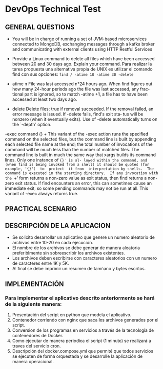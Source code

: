 # DevOps Technical Test
## GENERAL QUESTIONS
- You will be in charge of running a set of JVM-based microservices connected to MongoDB, exchanging messages through a kafka broker and communicating with external clients using HTTP Restful Services











- Provide a Linux command to delete all files which have been accessed between 20 and 30 days ago. Explain your command.
Para realizar la tarea propuesta una alternativa propia de UNIX es utilizar el comando find con sus opciones:
`find / -atime 10 -atime 30 -delete `

- atime n
              File was last accessed n*24 hours ago.  When find figures out how many 24-hour periods ago the file was last accessed, any frac‐
              tional part is ignored, so to match -atime +1, a file has to have been accessed at least two days ago.
			  
			  
- delete
              Delete files; true if removal succeeded.  If the removal failed, an error message is issued.  If -delete fails, find's exit sta‐
              tus will be nonzero (when it eventually exits).  Use of -delete automatically turns on the `-depth' option.

-exec command {} +
              This  variant  of  the -exec action runs the specified command on the selected files, but the command line is built by appending
              each selected file name at the end; the total number of invocations of the command will be much less than the number of  matched
              files.   The  command  line is built in much the same way that xargs builds its command lines.  Only one instance of `{}' is al‐
              lowed within the command, and (when find is being invoked from a shell) it should be quoted (for example, '{}')  to  protect  it
              from  interpretation by shells.  The command is executed in the starting directory.  If any invocation with the `+' form returns
              a non-zero value as exit status, then find returns a non-zero exit status.  If find encounters  an  error,  this  can  sometimes
              cause an immediate exit, so some pending commands may not be run at all.  This variant of -exec always returns true.


## PRACTICAL SCENARIO
## DESCRIPCIÓN DE LA APLICACION
- Se solicito desarrollar un aplicativo que genere un numero aleatorio de archivos entre 10-20 en cada ejecución.
- El nombre de los archivos se debe generar de manera aleatoria preferiblmente sin sobreescribir los archivos existentes.
- Los archivos deben escribirse con caracteres aleatorios con un numero de caracteres entre 1K y 5K.
- Al final se debe imprimir un resumen de tamñano y bytes escritos.

## IMPLEMENTACIÓN
### Para implementar el aplicativo descrito anteriormente se hará de la siguiente manera:
1. Presentación del script en python que modela el aplicativo.
2. Contenedor corriendo con nginx que saca los archivos generados por el script.
3. Conversion de los programas en servicios a través de la tecnología de contenedores de Docker.
4. Como ejecutar de manera periodica el script (1 minuto) se realizará a traves del servicio cron.
5. Descripción del docker.compose.yml que permité que todos servicios se ejecuten de forma orquestada y se desarrolle la aplicación de manera operacional.
